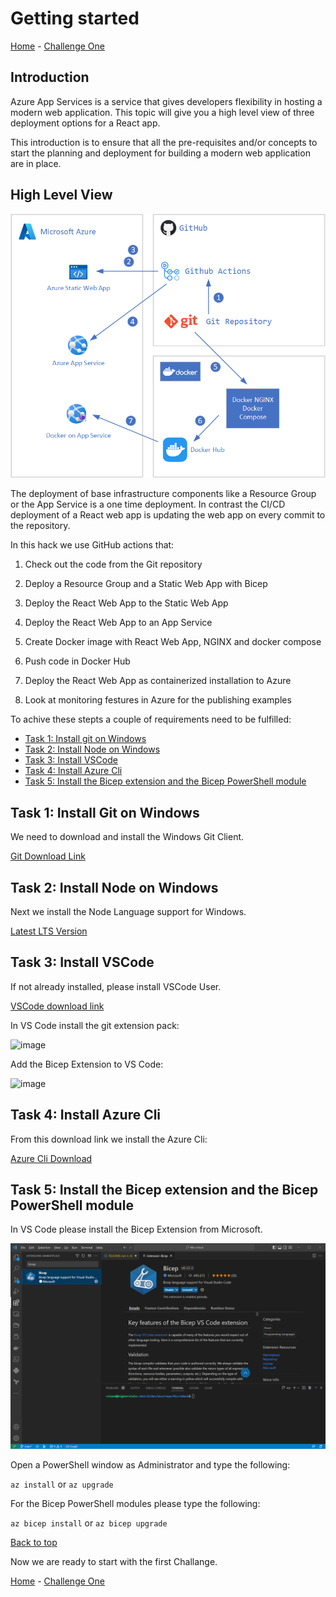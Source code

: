 
# **Getting started**

[Home](./../README.md) - [Challenge One](./01-Deploy-the-lab-environment.md)

## **Introduction**

Azure App Services is a service that gives developers flexibility in hosting a modern web application. This topic will give you a high level view of three deployment options for a React app.

This introduction is to ensure that all the pre-requisites and/or concepts to start the planning and deployment for building a modern web application are in place.


## **High Level View**

![image](./../.images/high-level-view.png)

The deployment of base infrastructure components like a Resource Group or the App Service is a one time deployment. In contrast the CI/CD deployment of a React web app is updating the web app on every commit to the repository.

In this hack we use GitHub actions that:

1. Check out the code from the Git repository

2. Deploy a Resource Group and a Static Web App with Bicep

3. Deploy the React Web App to the Static Web App

4. Deploy the React Web App to an App Service

5. Create Docker image with React Web App, NGINX and docker compose

6. Push code in Docker Hub

7. Deploy the React Web App as containerized installation to Azure

8. Look at monitoring festures in Azure for the publishing examples

To achive these stepts a couple of requirements need to be fulfilled:

- [Task 1: Install git on Windows](#task-1-install-git-on-windows)
- [Task 2: Install Node on Windows](#task-2-install-node-on-windows)
- [Task 3: Install VSCode](#task-3-install-vscode)
- [Task 4: Install Azure Cli](#task-4-install-azure-cli)
- [Task 5: Install the Bicep extension and the Bicep PowerShell module](#task-5-install-the-bicep-extension-and-the-bicep-powershell-module)

## Task 1: Install Git on Windows

We need to download and install the Windows Git Client.

  [Git Download Link](https://github.com/git-for-windows/git/releases/download/v2.39.0.windows.2/Git-2.39.0.2-64-bit.exe)

## Task 2: Install Node on Windows

Next we install the Node Language support for Windows.
  
  [Latest LTS Version](https://nodejs.org/dist/v18.13.0/node-v18.13.0-x64.msi)

## Task 3: Install VSCode

If not already installed, please install VSCode User.

  [VSCode download link](https://code.visualstudio.com/sha/download?build=stable&os=win32-x64-user)

In VS Code install the git extension pack:

  ![image](./.images/01-git-extension-pack.png)

  Add the Bicep Extension to VS Code:

  ![image](./.images/02-bicep-extension.png)

## Task 4: Install Azure Cli

From this download link we install the Azure Cli:

  [Azure Cli Download](https://aka.ms/installazurecliwindows)

## Task 5: Install the Bicep extension and the Bicep PowerShell module

In VS Code please install the Bicep Extension from Microsoft.

  ![image](./../.images/02-bicep-extension.png)

Open a PowerShell window as Administrator and type the following:

`az install` or `az upgrade`

For the Bicep PowerShell modules please type the following:

`az bicep install` or `az bicep upgrade`

  [Back to top](#getting-started)

Now we are ready to start with the first Challange.

[Home](./../README.md) - [Challenge One](./01-Deploy-the-lab-environment.md)
